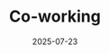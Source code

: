 ---
title: Co-working
date: 2025-07-23
time: 11AM - 6PM
link: "../events/coworking"
calendarOnly: true
---